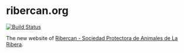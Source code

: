 ribercan.org
============

[![Build Status](https://travis-ci.org/vibaiher/ribercan.org.svg)](https://travis-ci.org/vibaiher/ribercan.org)

The new website of [Ribercan - Sociedad Protectora de Animales de La Ribera](http://www.ribercan.org).
